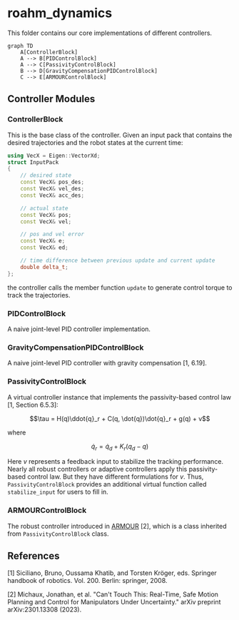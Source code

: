 # roahm_dynamics

This folder contains our core implementations of different controllers.

```mermaid
graph TD
    A[ControllerBlock]
    A --> B[PIDControlBlock]
    A --> C[PassivityControlBlock]
    B --> D[GravityCompensationPIDControlBlock]
    C --> E[ARMOURControlBlock]
```

## Controller Modules

### ControllerBlock

This is the base class of the controller.
Given an input pack that contains the desired trajectories and the robot states at the current time:

```C++
using VecX = Eigen::VectorXd;
struct InputPack
{
    // desired state
    const VecX& pos_des;
    const VecX& vel_des;
    const VecX& acc_des;

    // actual state
    const VecX& pos;
    const VecX& vel;

    // pos and vel error
    const VecX& e;
    const VecX& ed;

    // time difference between previous update and current update
    double delta_t;
};
```

the controller calls the member function `update` to generate control torque to track the trajectories.

### PIDControlBlock

A naive joint-level PID controller implementation.

### GravityCompensationPIDControlBlock

A naive joint-level PID controller with gravity compensation [1, 6.19].

### PassivityControlBlock

A virtual controller instance that implements the passivity-based control law [1, Section 6.5.3]:

```math
\tau = H(q)\ddot{q}_r + C(q, \dot{q})\dot{q}_r + g(q) + v
```
where
```math
\dot{q}_r = \dot{q}_d + K_r(q_d - q)
```
Here $v$ represents a feedback input to stabilize the tracking performance.
Nearly all robust controllers or adaptive controllers apply this passivity-based control law.
But they have different formulations for $v$.
Thus, `PassivityControlBlock` provides an additional virtual function called `stabilize_input` for users to fill in.

### ARMOURControlBlock

The robust controller introduced in [ARMOUR](https://roahmlab.github.io/armour/) [2], which is a class inherited from `PassivityControlBlock` class.

## References

[1] Siciliano, Bruno, Oussama Khatib, and Torsten Kröger, eds. Springer handbook of robotics. Vol. 200. Berlin: springer, 2008.

[2] Michaux, Jonathan, et al. "Can't Touch This: Real-Time, Safe Motion Planning and Control for Manipulators Under Uncertainty." arXiv preprint arXiv:2301.13308 (2023).